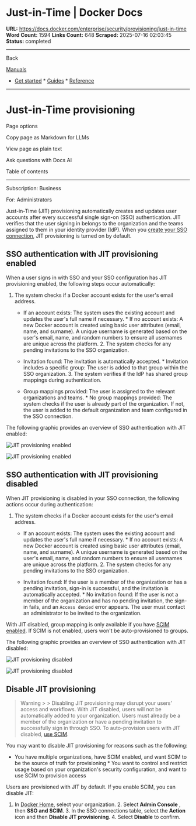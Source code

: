 # Just-in-Time | Docker Docs

**URL:** https://docs.docker.com/enterprise/security/provisioning/just-in-time
**Word Count:** 1594
**Links Count:** 648
**Scraped:** 2025-07-16 02:03:45
**Status:** completed

---

Back

[Manuals](https://docs.docker.com/manuals/)

  * [Get started](https://docs.docker.com/get-started/)   * [Guides](https://docs.docker.com/guides/)   * [Reference](https://docs.docker.com/reference/)

* * *

# Just-in-Time provisioning

Page options

Copy page as Markdown for LLMs

View page as plain text

Ask questions with Docs AI

Table of contents

* * *

Subscription: Business

For: Administrators

Just-in-Time \(JIT\) provisioning automatically creates and updates user accounts after every successful single sign-on \(SSO\) authentication. JIT verifies that the user signing in belongs to the organization and the teams assigned to them in your identity provider \(IdP\). When you [create your SSO connection](https://docs.docker.com/enterprise/security/single-sign-on/), JIT provisioning is turned on by default.

## SSO authentication with JIT provisioning enabled

When a user signs in with SSO and your SSO configuration has JIT provisioning enabled, the following steps occur automatically:

  1. The system checks if a Docker account exists for the user's email address.

     * If an account exists: The system uses the existing account and updates the user's full name if necessary.      * If no account exists: A new Docker account is created using basic user attributes \(email, name, and surname\). A unique username is generated based on the user's email, name, and random numbers to ensure all usernames are unique across the platform.   2. The system checks for any pending invitations to the SSO organization.

     * Invitation found: The invitation is automatically accepted.      * Invitation includes a specific group: The user is added to that group within the SSO organization.   3. The system verifies if the IdP has shared group mappings during authentication.

     * Group mappings provided: The user is assigned to the relevant organizations and teams.      * No group mappings provided: The system checks if the user is already part of the organization. If not, the user is added to the default organization and team configured in the SSO connection.

The following graphic provides an overview of SSO authentication with JIT enabled:

![JIT provisioning enabled](https://docs.docker.com/enterprise/security/images/jit-enabled-flow.svg)

![JIT provisioning enabled](https://docs.docker.com/enterprise/security/images/jit-enabled-flow.svg)

## SSO authentication with JIT provisioning disabled

When JIT provisioning is disabled in your SSO connection, the following actions occur during authentication:

  1. The system checks if a Docker account exists for the user's email address.

     * If an account exists: The system uses the existing account and updates the user's full name if necessary.      * If no account exists: A new Docker account is created using basic user attributes \(email, name, and surname\). A unique username is generated based on the user's email, name, and random numbers to ensure all usernames are unique across the platform.   2. The system checks for any pending invitations to the SSO organization.

     * Invitation found: If the user is a member of the organization or has a pending invitation, sign-in is successful, and the invitation is automatically accepted.      * No invitation found: If the user is not a member of the organization and has no pending invitation, the sign-in fails, and an `Access denied` error appears. The user must contact an administrator to be invited to the organization.

With JIT disabled, group mapping is only available if you have [SCIM enabled](https://docs.docker.com/enterprise/security/provisioning/scim/#enable-scim-in-docker). If SCIM is not enabled, users won't be auto-provisioned to groups.

The following graphic provides an overview of SSO authentication with JIT disabled:

![JIT provisioning disabled](https://docs.docker.com/enterprise/security/images/jit-disabled-flow.svg)

![JIT provisioning disabled](https://docs.docker.com/enterprise/security/images/jit-disabled-flow.svg)

## Disable JIT provisioning

> Warning >  > Disabling JIT provisioning may disrupt your users' access and workflows. With JIT disabled, users will not be automatically added to your organization. Users must already be a member of the organization or have a pending invitation to successfully sign in through SSO. To auto-provision users with JIT disabled, [use SCIM](https://docs.docker.com/enterprise/security/provisioning/scim/).

You may want to disable JIT provisioning for reasons such as the following:

  * You have multiple organizations, have SCIM enabled, and want SCIM to be the source of truth for provisioning   * You want to control and restrict usage based on your organization's security configuration, and want to use SCIM to provision access

Users are provisioned with JIT by default. If you enable SCIM, you can disable JIT:

  1. In [Docker Home](https://app.docker.com/), select your organization.   2. Select **Admin Console** , then **SSO and SCIM**.   3. In the SSO connections table, select the **Action** icon and then **Disable JIT provisioning**.   4. Select **Disable** to confirm.